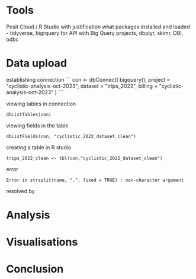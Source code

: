 <h1>Tools</h1>
Posit Cloud / R Studio with justification
what packages installed and loaded - tidyverse, bigrquery for API with Big Query projects, dbplyr, skimr, DBI, odbc

<h1>Data upload</h1>
establishing connection
```
con <- dbConnect(
  bigquery(),
  project = "cyclistic-analysis-oct-2023",
  dataset = "trips_2022",
  billing = "cyclistic-analysis-oct-2023"
)
```

viewing tables in connection
```
dbListTables(con)
```

viewing fields in the table
```
dbListFields(con, "cyclistic_2022_dataset_clean")
```

creating a table in R studio
```
trips_2022_clean <- tbl(con,"cyclistic_2022_dataset_clean")
```

error

```
Error in strsplit(name, ".", fixed = TRUE) : non-character argument
```

resolved by 
<h1>Analysis</h1>

<h1>Visualisations</h1>

<h1>Conclusion</h1>
